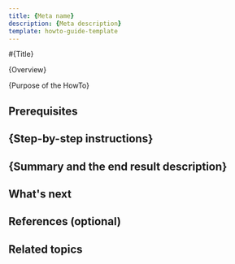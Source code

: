 ```yaml
---
title: {Meta name}
description: {Meta description}
template: howto-guide-template
---
```


#{Title} <!---in -ing form, e.g. Creating CMS pages)-->

{Overview}
<!---Help the readers to determine quickly if the HowTo matches their interests or needs. In a few sentences, summarize the main points of your HowTo. Make sure to include any critical definitions which will help readers evaluate the utility of your HowTo.-->

{Purpose of the HowTo}

<!---State the purpose of your HowTo. Explain how the reader will benefit from reading it. Give your reader an incentive or two to continue.-->

## Prerequisites

<!---Inform your readers about any required knowledge, configuration, or resources they may need before stepping through your HowTo. Give links to resources that will be useful to fulfill the prerequisites.-->

## {Step-by-step instructions}

<!---In a precise, step-by-step approach, walk your reader through the process. Make sure your reader can reproduce your intended result by following your exact steps. Make the learning process efficient by supplying code samples and/or configuration details as necessary.-->

## {Summary and the end result description}

<!---In a few sentences, summarize what the reader has just learned. Describe the end result they should obtain after executing the instructions of your HowTo.-->

## What's next

<!---If your HowTo consists of several interdependent guides, add the "What's Next" section where you guide the reader to the next step. For example: *Now that the SprykerModule is installed*, <u>integrate it to your project</u> (this would be a link to the next HowTo explaining how to integrate the module).-->

## References (optional)

<!---Provide links to external resources that will help the reader better understand the described topic or execute the guidelines more efficiently.-->

## Related topics

<!---Add topics from our documentation website that are related to the topic of your HowTo or that logically continues or supplements it.-->
